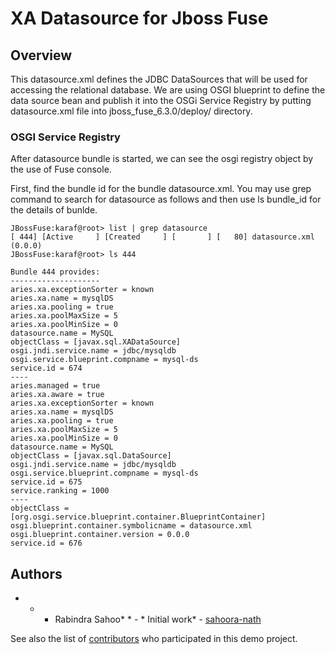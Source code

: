 # XA Datasource for Jboss Fuse

## Overview

This datasource.xml defines the JDBC DataSources that will be used for accessing the relational database. We are using OSGI blueprint to define the data source bean and publish it into the OSGi Service Registry by putting datasource.xml file into jboss_fuse_6.3.0/deploy/ directory.

### OSGI Service Registry

After datasource bundle is started, we can see the osgi registry object by the use of Fuse console.

First, find the bundle id for the bundle datasource.xml. You may use grep command to search for datasource as follows and then use ls bundle_id for the details of bunlde.
```
JBossFuse:karaf@root> list | grep datasource
[ 444] [Active     ] [Created     ] [       ] [   80] datasource.xml (0.0.0)
JBossFuse:karaf@root> ls 444

Bundle 444 provides:
--------------------
aries.xa.exceptionSorter = known
aries.xa.name = mysqlDS
aries.xa.pooling = true
aries.xa.poolMaxSize = 5
aries.xa.poolMinSize = 0
datasource.name = MySQL
objectClass = [javax.sql.XADataSource]
osgi.jndi.service.name = jdbc/mysqldb
osgi.service.blueprint.compname = mysql-ds
service.id = 674
----
aries.managed = true
aries.xa.aware = true
aries.xa.exceptionSorter = known
aries.xa.name = mysqlDS
aries.xa.pooling = true
aries.xa.poolMaxSize = 5
aries.xa.poolMinSize = 0
datasource.name = MySQL
objectClass = [javax.sql.DataSource]
osgi.jndi.service.name = jdbc/mysqldb
osgi.service.blueprint.compname = mysql-ds
service.id = 675
service.ranking = 1000
----
objectClass = [org.osgi.service.blueprint.container.BlueprintContainer]
osgi.blueprint.container.symbolicname = datasource.xml
osgi.blueprint.container.version = 0.0.0
service.id = 676
```

## Authors

*  * * Rabindra Sahoo* *  - * Initial work*  - [sahoora-nath](https://github.com/sahoora-nath)

See also the list of [contributors](https://github.com/your/project/contributors) who participated in this demo project.
